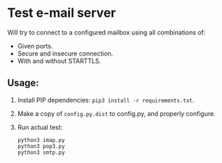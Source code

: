# Test e-mail server

Will try to connect to a configured mailbox using all combinations of:

* Given ports.
* Secure and insecure connection.
* With and without STARTTLS.

## Usage: 

1. Install PIP dependencies: `pip3 install -r requirements.txt`.

2. Make a copy of `config.py.dist` to config.py, and properly configure.

3. Run actual test:

   ```
   python3 imap.py
   python3 pop3.py
   python3 smtp.py
   ```